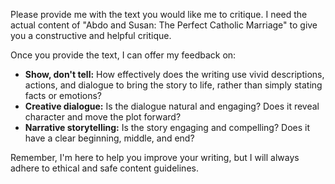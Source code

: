 Please provide me with the text you would like me to critique. I need the actual content of "Abdo and Susan: The Perfect Catholic Marriage" to give you a constructive and helpful critique. 

Once you provide the text, I can offer my feedback on:

* **Show, don't tell:**  How effectively does the writing use vivid descriptions, actions, and dialogue to bring the story to life, rather than simply stating facts or emotions?
* **Creative dialogue:** Is the dialogue natural and engaging? Does it reveal character and move the plot forward?
* **Narrative storytelling:**  Is the story engaging and compelling? Does it have a clear beginning, middle, and end? 

Remember, I'm here to help you improve your writing, but I will always adhere to ethical and safe content guidelines. 
